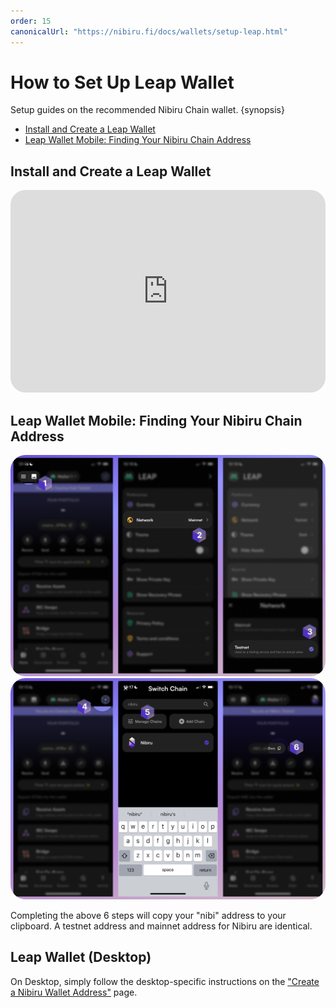 ```yaml
---
order: 15
canonicalUrl: "https://nibiru.fi/docs/wallets/setup-leap.html"
---
```


# How to Set Up Leap Wallet

Setup guides on the recommended Nibiru Chain wallet. {synopsis}

- [Install and Create a Leap Wallet](#install-and-create-a-leap-wallet)
- [Leap Wallet Mobile: Finding Your Nibiru Chain Address](#leap-wallet-mobile-finding-your-nibiru-chain-address)

## Install and Create a Leap Wallet

<iframe width="100%" style="aspect-ratio: 14/9; border-radius: 1.5rem;" src="https://www.youtube.com/embed/ocubHAZil2A" title="Install And Create A Leap Wallet | Up And Running In The Cosmos" frameborder="0" allow="accelerometer; autoplay; clipboard-write; encrypted-media; gyroscope; picture-in-picture; web-share" allowfullscreen></iframe>

## Leap Wallet Mobile: Finding Your Nibiru Chain Address

<img style="border-radius: 1.5rem;" src="../img/wallets/wallet-leap-screens-1.png">

<img style="border-radius: 1.5rem;" src="../img/wallets/wallet-leap-screens-2.png">

Completing the above 6 steps will copy your "nibi" address to your clipboard. A
testnet address and mainnet address for Nibiru are identical. 

## Leap Wallet (Desktop)

On Desktop, simply follow the desktop-specific instructions on the ["Create a Nibiru Wallet Address"](./create-addr.html) page.

